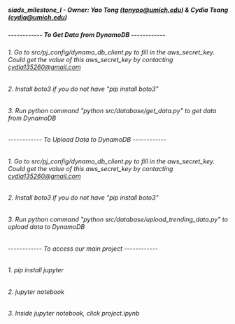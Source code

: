 ##### siads_milestone_I - Owner: Yao Tong (tonyao@umich.edu) & Cydia Tsang (cydia@umich.edu)

##### ------------ To Get Data from DynamoDB ------------
###### 1. Go to src/pj_config/dynamo_db_client.py to fill in the aws_secret_key. Could get the value of this aws_secret_key by contacting cydia135260@gmail.com
###### 2. Install boto3 if you do not have "pip install boto3"
###### 3. Run python command "python src/database/get_data.py" to get data from DynamoDB

###### ------------ To Upload Data to DynamoDB ------------
###### 1. Go to src/pj_config/dynamo_db_client.py to fill in the aws_secret_key. Could get the value of this aws_secret_key by contacting cydia135260@gmail.com
###### 2. Install boto3 if you do not have "pip install boto3"
###### 3. Run python command "python src/database/upload_trending_data.py" to upload data to DynamoDB

###### ------------ To access our main project ------------
###### 1. pip install jupyter
###### 2. jupyter notebook
###### 3. Inside jupyter notebook, click project.ipynb 
